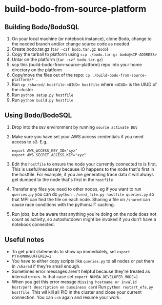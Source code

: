 # build-bodo-from-source-platform

## Building Bodo/BodoSQL

1. On your local machine (or notebook instance), clone Bodo, change to the needed branch and/or change source code as needed
2. Create bodo.tar.gz (`tar -czf bodo.tar.gz Bodo`)
3. Copy the tarball to platform using `scp ./bodo.tar.gz bodo@<IP-ADDRESS>`
4. Untar on the platform (`tar -xzf bodo.tar.gz`)
5. scp this (build-bodo-from-source-platform) repo into your home directory on the platform
6. Copy/move the files out of the repo: `cp ./build-bodo-from-source-platform/* .`
7. Run `cp /shared/.hostfile-<UIUD> hostfile` where `<UIUD>` is the UIUD of the cluster
8. Run `python setup.py hostfile`
9. Run `python build.py hostfile`

## Using Bodo/BodoSQL

1. Drop into the `DEV` environment by running `source activate DEV`
2. Make sure you have set your AWS access credentials if you need access to s3. E.g.

    ```
    export AWS_ACCESS_KEY_ID="xyz"
    export AWS_SECRET_ACCESS_KEY="xyz"
    ```
3. Edit the `hostfile` to ensure the node your currently connected to is first. This is useful/necessary because IO happens to the node that's first in the hostfile. For example, if you are generating trace data it will always get dumped to the node that's first in the `hostfile`
4. Transfer any files you need to other nodes, eg if you want to run `queries.py` you can do `python ./send_file.py hostfile queries.py` so that MPI can find the file on each node. Sharing a file on `/shared` can cause race conditions with the python/JIT caching.
5. Run jobs, but be aware that anything you're doing on the node does not count as activity, so autoshutdown might be invoked if you don't have a notebook connected.


## Useful notes
- To get print statements to show up immediately, set `export PYTHONUNBUFFERED=1`
- You have to either copy scripts like `queries.py` to all nodes or put them in `/shared` if they're small enough.
- Sometimes error messages aren't helpful because they're treated as internal errors. In that case set `export NUMBA_DEVELOPER_MODE=1`
- When you get this error messge
      `Missing hostname or invalid host/port description on busuiness card`
  Run `python restart_efa.py hostfile`. This wil kill all PID in the cluster and close your current connection. You can `ssh` again and resume your work.

